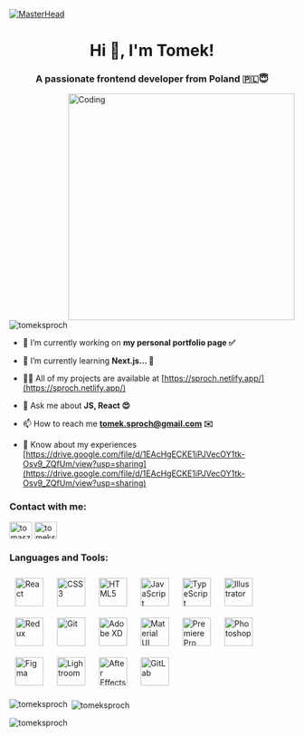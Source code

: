 [![MasterHead](https://rishavanand.github.io/static/images/greetings.gif)](https://sproch.netlify.app/)



<h1 align="center">Hi 👋, I'm Tomek!</h1>
<h3 align="center">A passionate frontend developer from Poland 🇵🇱😇</h3>
<img align="right" alt="Coding" width="400" src="https://miro.medium.com/v2/format:jpg/resize:fill:80:56/0*7Q3yvSIv_t0ioJ-Z.gif">


<p align="left"> <img src="https://komarev.com/ghpvc/?username=tomeksproch&label=Profile%20views&color=0e75b6&style=flat" alt="tomeksproch" /> </p>

- 🔭 I’m currently working on **my personal portfolio page ✅**

- 🌱 I’m currently learning **Next.js... 📱**

- 👨‍💻 All of my projects are available at [https://sproch.netlify.app/](https://sproch.netlify.app/)

- 💬 Ask me about **JS, React 😍**

- 📫 How to reach me **tomek.sproch@gmail.com ✉️**

- 📄 Know about my experiences [https://drive.google.com/file/d/1EAcHgECKE1iPJVecOY1tk-Osv9_ZQfUm/view?usp=sharing](https://drive.google.com/file/d/1EAcHgECKE1iPJVecOY1tk-Osv9_ZQfUm/view?usp=sharing)

<h3 align="left">Contact with me:</h3>
<p align="left">
<a href="https://linkedin.com/in/tomasz-sproch-10a6b11a1/" target="blank"><img align="center" src="https://raw.githubusercontent.com/rahuldkjain/github-profile-readme-generator/master/src/images/icons/Social/linked-in-alt.svg" alt="tomasz-sproch-10a6b11a1/" height="30" width="40" /></a>
<a href="https://instagram.com/tomeksproch" target="blank"><img align="center" src="https://raw.githubusercontent.com/rahuldkjain/github-profile-readme-generator/master/src/images/icons/Social/instagram.svg" alt="tomeksproch" height="30" width="40" /></a>
</p>

<h3 align="left">Languages and Tools:</h3>
<p align="left"> <div align="left">  
<a href="https://reactjs.org/" target="_blank"><img style="margin: 10px" src="https://profilinator.rishav.dev/skills-assets/react-original-wordmark.svg" alt="React" height="50" /></a>  
<a href="https://www.w3schools.com/css/" target="_blank"><img style="margin: 10px" src="https://profilinator.rishav.dev/skills-assets/css3-original-wordmark.svg" alt="CSS3" height="50" /></a>  
<a href="https://en.wikipedia.org/wiki/HTML5" target="_blank"><img style="margin: 10px" src="https://profilinator.rishav.dev/skills-assets/html5-original-wordmark.svg" alt="HTML5" height="50" /></a>  
<a href="https://www.javascript.com/" target="_blank"><img style="margin: 10px" src="https://profilinator.rishav.dev/skills-assets/javascript-original.svg" alt="JavaScript" height="50" /></a>  
<a href="https://www.typescriptlang.org/" target="_blank"><img style="margin: 10px" src="https://profilinator.rishav.dev/skills-assets/typescript-original.svg" alt="TypeScript" height="50" /></a>  
<a href="https://www.adobe.com/in/products/illustrator.html" target="_blank"><img style="margin: 10px" src="https://profilinator.rishav.dev/skills-assets/adobe_illustrator-icon.svg" alt="Illustrator" height="50" /></a>  
<a href="https://redux.js.org/" target="_blank"><img style="margin: 10px" src="https://profilinator.rishav.dev/skills-assets/redux-original.svg" alt="Redux" height="50" /></a>  
<a href="https://github.com/" target="_blank"><img style="margin: 10px" src="https://profilinator.rishav.dev/skills-assets/git-scm-icon.svg" alt="Git" height="50" /></a>  
<a href="https://www.adobe.com/in/products/xd.html" target="_blank"><img style="margin: 10px" src="https://profilinator.rishav.dev/skills-assets/adobexd.png" alt="Adobe XD" height="50" /></a>  
<a href="https://mui.com/" target="_blank"><img style="margin: 10px" src="https://profilinator.rishav.dev/skills-assets/mui.png" alt="Material UI" height="50" /></a>  
<a href="https://www.adobe.com/in/products/premiere.html" target="_blank"><img style="margin: 10px" src="https://profilinator.rishav.dev/skills-assets/adobepremierepro.png" alt="Premiere Pro" height="50" /></a>  
<a href="https://www.adobe.com/in/products/photoshop.html" target="_blank"><img style="margin: 10px" src="https://profilinator.rishav.dev/skills-assets/photoshop-plain.svg" alt="Photoshop" height="50" /></a>  
<a href="https://www.figma.com/" target="_blank"><img style="margin: 10px" src="https://profilinator.rishav.dev/skills-assets/figma-icon.svg" alt="Figma" height="50" /></a>  
<a href="https://www.adobe.com/products/photoshop-lightroom.html" target="_blank"><img style="margin: 10px" src="https://profilinator.rishav.dev/skills-assets/lightroom.png" alt="Lightroom" height="50" /></a>  
<a href="https://www.adobe.com/in/products/aftereffects.html" target="_blank"><img style="margin: 10px" src="https://profilinator.rishav.dev/skills-assets/aftereffects.png" alt="After Effects" height="50" /></a>  
<a href="https://about.gitlab.com/" target="_blank"><img style="margin: 10px" src="https://profilinator.rishav.dev/skills-assets/gitlab.svg" alt="GitLab" height="50" /></a>  
</div> </p>

<p><img align="left" src="https://github-readme-stats.vercel.app/api/top-langs?username=tomeksproch&show_icons=true&locale=en&layout=compact" alt="tomeksproch" /></p>

<p>&nbsp;<img align="center" src="https://github-readme-stats.vercel.app/api?username=tomeksproch&show_icons=true&locale=en" alt="tomeksproch" /></p>

<p><img align="center" src="https://github-readme-streak-stats.herokuapp.com/?user=tomeksproch&" alt="tomeksproch" /></p>
